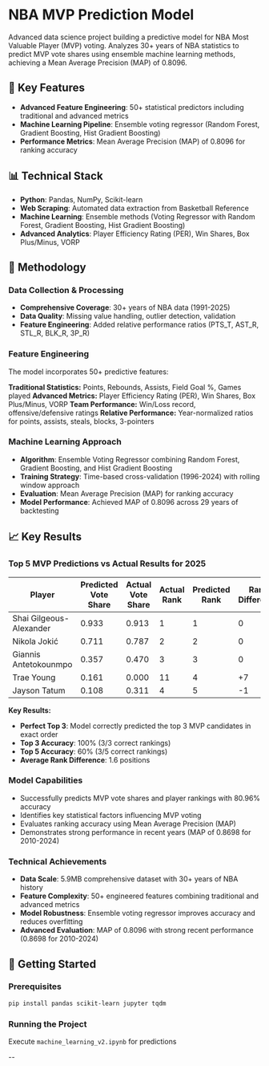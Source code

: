 # NBA MVP Prediction Model


Advanced data science project building a predictive model for NBA Most Valuable Player (MVP) voting. Analyzes 30+ years of NBA statistics to predict MVP vote shares using ensemble machine learning methods, achieving a Mean Average Precision (MAP) of 0.8096.

## 🎯 Key Features

- **Advanced Feature Engineering**: 50+ statistical predictors including traditional and advanced metrics
- **Machine Learning Pipeline**: Ensemble voting regressor (Random Forest, Gradient Boosting, Hist Gradient Boosting)
- **Performance Metrics**: Mean Average Precision (MAP) of 0.8096 for ranking accuracy

## 📊 Technical Stack

- **Python**: Pandas, NumPy, Scikit-learn
- **Web Scraping**: Automated data extraction from Basketball Reference
- **Machine Learning**: Ensemble methods (Voting Regressor with Random Forest, Gradient Boosting, Hist Gradient Boosting)
- **Advanced Analytics**: Player Efficiency Rating (PER), Win Shares, Box Plus/Minus, VORP

## 🔬 Methodology

### Data Collection & Processing
- **Comprehensive Coverage**: 30+ years of NBA data (1991-2025)
- **Data Quality**: Missing value handling, outlier detection, validation
- **Feature Engineering**: Added relative performance ratios (PTS_T, AST_R, STL_R, BLK_R, 3P_R)

### Feature Engineering
The model incorporates 50+ predictive features:

**Traditional Statistics:** Points, Rebounds, Assists, Field Goal %, Games played
**Advanced Metrics:** Player Efficiency Rating (PER), Win Shares, Box Plus/Minus, VORP
**Team Performance:** Win/Loss record, offensive/defensive ratings
**Relative Performance:** Year-normalized ratios for points, assists, steals, blocks, 3-pointers

### Machine Learning Approach
- **Algorithm**: Ensemble Voting Regressor combining Random Forest, Gradient Boosting, and Hist Gradient Boosting
- **Training Strategy**: Time-based cross-validation (1996-2024) with rolling window approach
- **Evaluation**: Mean Average Precision (MAP) for ranking accuracy
- **Model Performance**: Achieved MAP of 0.8096 across 29 years of backtesting

## 📈 Key Results
### Top 5 MVP Predictions vs Actual Results for 2025

| Player | Predicted Vote Share | Actual Vote Share | Actual Rank | Predicted Rank | Rank Difference |
|--------|---------------------|-------------------|-------------|----------------|-----------------|
| Shai Gilgeous-Alexander | 0.933 | 0.913 | 1 | 1 | 0 |
| Nikola Jokić | 0.711 | 0.787 | 2 | 2 | 0 |
| Giannis Antetokounmpo | 0.357 | 0.470 | 3 | 3 | 0 |
| Trae Young | 0.161 | 0.000 | 11 | 4 | +7 |
| Jayson Tatum | 0.108 | 0.311 | 4 | 5 | -1 |

**Key Results:**
- **Perfect Top 3**: Model correctly predicted the top 3 MVP candidates in exact order
- **Top 3 Accuracy**: 100% (3/3 correct rankings)
- **Top 5 Accuracy**: 60% (3/5 correct rankings)
- **Average Rank Difference**: 1.6 positions
### Model Capabilities
- Successfully predicts MVP vote shares and player rankings with 80.96% accuracy
- Identifies key statistical factors influencing MVP voting
- Evaluates ranking accuracy using Mean Average Precision (MAP)
- Demonstrates strong performance in recent years (MAP of 0.8698 for 2010-2024)

### Technical Achievements
- **Data Scale**: 5.9MB comprehensive dataset with 30+ years of NBA history
- **Feature Complexity**: 50+ engineered features combining traditional and advanced metrics
- **Model Robustness**: Ensemble voting regressor improves accuracy and reduces overfitting
- **Advanced Evaluation**: MAP of 0.8096 with strong recent performance (0.8698 for 2010-2024)

## 🚀 Getting Started

### Prerequisites
```bash
pip install pandas scikit-learn jupyter tqdm
```

### Running the Project
Execute `machine_learning_v2.ipynb` for predictions

--
